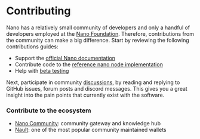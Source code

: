 # Contributing

Nano has a relatively small community of developers and only a handful of developers employed at the <a href="https://nano.org/en/foundation" target="_blank">Nano Foundation</a>. Therefore, contributions from the community can make a big difference. Start by reviewing the following contributions guides:

- Support the <a href="https://github.com/nanocurrency/nano-docs/" target="_blank">official Nano documentation</a>
- Contribute code to the <a href="https://docs.nano.org/node-implementation/contributing/" target="_blank">reference nano node implementation</a>
- Help with <a href="https://docs.nano.org/running-a-node/beta-network/" target="_blank">beta testing</a>

Next, participate in community [discussions](/community), by reading and replying to GitHub issues, forum posts and discord messages. This gives you a great insight into the pain points that currently exist with the software.

### Contribute to the ecosystem

- <a href="https://github.com/mistakia/nano-community/blob/main/CONTRIBUTING.md" target="_blank">Nano.Community</a>: community gateway and knowledge hub
- <a href="https://github.com/Nault/Nault/blob/master/CONTRIBUTING.md" target="_blank">Nault</a>: one of the most popular community maintained wallets
